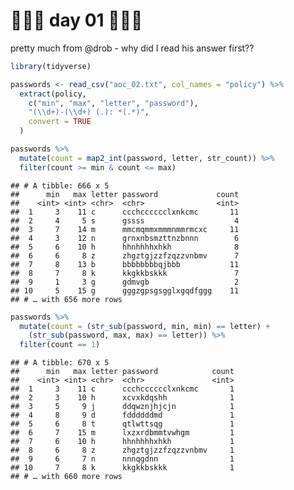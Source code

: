 🎄🎄🎄 day 01 🎄🎄🎄
================

pretty much from @drob - why did I read his answer first??

``` r
library(tidyverse)

passwords <- read_csv("aoc_02.txt", col_names = "policy") %>%
  extract(policy,
    c("min", "max", "letter", "password"),
    "(\\d+)-(\\d+) (.): *(.*)",
    convert = TRUE
  )
```

``` r
passwords %>%
  mutate(count = map2_int(password, letter, str_count)) %>%
  filter(count >= min & count <= max)
```

    ## # A tibble: 666 x 5
    ##      min   max letter password             count
    ##    <int> <int> <chr>  <chr>                <int>
    ##  1     3    11 c      ccchcccccclxnkcmc       11
    ##  2     4     5 s      gssss                    4
    ##  3     7    14 m      mmcmqmmxmmmnmmrmcxc     11
    ##  4     3    12 n      grnxnbsmzttnzbnnn        6
    ##  5     6    10 h      hhnhhhhxhkh              8
    ##  6     6     8 z      zhgztgjzzfzqzzvnbmv      7
    ##  7     8    13 b      bbbbbbbbqjbbb           11
    ##  8     7     8 k      kkgkkbskkk               7
    ##  9     1     3 g      gdmvgb                   2
    ## 10     5    15 g      gggzgpsgsgglxgqdfggg    11
    ## # … with 656 more rows

``` r
passwords %>%
  mutate(count = (str_sub(password, min, min) == letter) +
    (str_sub(password, max, max) == letter)) %>%
  filter(count == 1)
```

    ## # A tibble: 670 x 5
    ##      min   max letter password            count
    ##    <int> <int> <chr>  <chr>               <int>
    ##  1     3    11 c      ccchcccccclxnkcmc       1
    ##  2     3    10 h      xcvxkdqshh              1
    ##  3     5     9 j      ddqwznjhjcjn            1
    ##  4     8     9 d      fddddddmd               1
    ##  5     6     8 t      qtlwttsqg               1
    ##  6     7    15 m      lxzxrdbmmtvwhgm         1
    ##  7     6    10 h      hhnhhhhxhkh             1
    ##  8     6     8 z      zhgztgjzzfzqzzvnbmv     1
    ##  9     6     7 n      nnnqgdnn                1
    ## 10     7     8 k      kkgkkbskkk              1
    ## # … with 660 more rows
